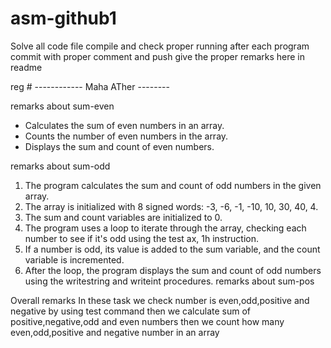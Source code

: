 # asm-github1

Solve all code file 
compile and check proper running
after each program commit with proper comment and push
give the proper remarks here in readme

reg #   ------------  Maha ATher --------



remarks about sum-even
- Calculates the sum of even numbers in an array.
- Counts the number of even numbers in the array.
- Displays the sum and count of even numbers.


remarks about sum-odd
1. The program calculates the sum and count of odd numbers in the given array.
2. The array is initialized with 8 signed words: -3, -6, -1, -10, 10, 30, 40, 4.
3. The sum and count variables are initialized to 0.
4. The program uses a loop to iterate through the array, checking each number to see if it's odd using the test ax, 1h instruction.
5. If a number is odd, its value is added to the sum variable, and the count variable is incremented.
6. After the loop, the program displays the sum and count of odd numbers using the writestring and writeint procedures.
remarks about sum-pos

Overall remarks 
In these task we check number is even,odd,positive and negative by using test command
then we calculate sum of positive,negative,odd and even numbers
then we count how many even,odd,positive and negative number in an array